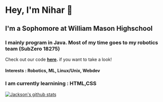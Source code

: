 # Hey, I'm Nihar 👋

## I'm a Sophomore at William Mason Highschool

### I mainly program in Java. Most of my time goes to my robotics team (SubZero 18275)

Check out our code **[here](https://github.com/SubZeroRobotics/SubZeroUltimateGoal).** if you want to take a look!

#### Interests : Robotics, ML, Linux/Unix, Webdev

### I am currently learnining : HTML,CSS

[![Jackson's github stats](https://github-readme-stats.vercel.app/api?username=niharkod)](https://github.com/anuraghazra/github-readme-stats)
